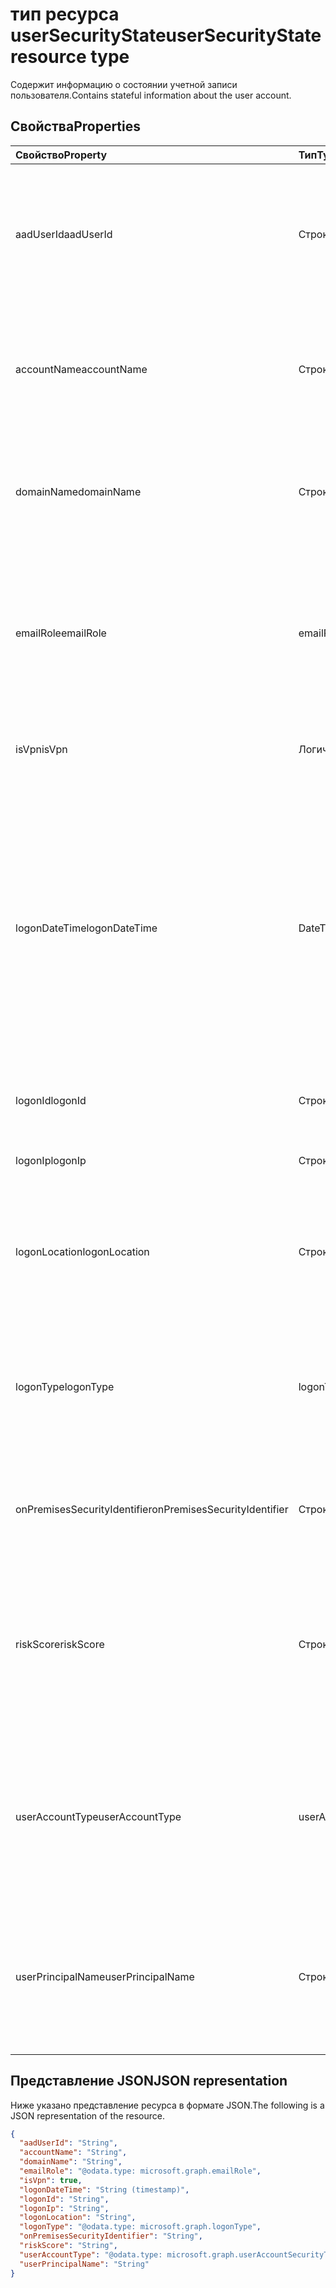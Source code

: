# <a name="usersecuritystate-resource-type"></a><span data-ttu-id="979df-101">тип ресурса userSecurityState</span><span class="sxs-lookup"><span data-stu-id="979df-101">userSecurityState resource type</span></span>

<span data-ttu-id="979df-102">Содержит информацию о состоянии учетной записи пользователя.</span><span class="sxs-lookup"><span data-stu-id="979df-102">Contains stateful information about the user account.</span></span>

## <a name="properties"></a><span data-ttu-id="979df-103">Свойства</span><span class="sxs-lookup"><span data-stu-id="979df-103">Properties</span></span>

| <span data-ttu-id="979df-104">Свойство</span><span class="sxs-lookup"><span data-stu-id="979df-104">Property</span></span>   | <span data-ttu-id="979df-105">Тип</span><span class="sxs-lookup"><span data-stu-id="979df-105">Type</span></span> |<span data-ttu-id="979df-106">Описание</span><span class="sxs-lookup"><span data-stu-id="979df-106">Description</span></span>|
|:---------------|:--------|:----------|
|<span data-ttu-id="979df-107">aadUserId</span><span class="sxs-lookup"><span data-stu-id="979df-107">aadUserId</span></span>|<span data-ttu-id="979df-108">Строка</span><span class="sxs-lookup"><span data-stu-id="979df-108">String</span></span>|<span data-ttu-id="979df-109">Идентификатор объекта AAD User  (GUID) — представляет физическую сущность / пользователя с несколькими учетными записями.</span><span class="sxs-lookup"><span data-stu-id="979df-109">AAD User object identifier (GUID) - represents the physical/multi-account user entity.</span></span>|
|<span data-ttu-id="979df-110">accountName</span><span class="sxs-lookup"><span data-stu-id="979df-110">accountName</span></span>|<span data-ttu-id="979df-111">Строка</span><span class="sxs-lookup"><span data-stu-id="979df-111">String</span></span>|<span data-ttu-id="979df-112">Имя учетной записи пользователя (без домена Active Directory или домена DNS) – (также называемое `mailNickName`).</span><span class="sxs-lookup"><span data-stu-id="979df-112">Account name of user account (without Active Directory domain or DNS domain) - (also called `mailNickName`).</span></span>|
|<span data-ttu-id="979df-113">domainName</span><span class="sxs-lookup"><span data-stu-id="979df-113">domainName</span></span>|<span data-ttu-id="979df-114">Строка</span><span class="sxs-lookup"><span data-stu-id="979df-114">String</span></span>|<span data-ttu-id="979df-115">Домен учетной записи пользователя NetBIOS/Active Directory (в формате домен\учетная запись).</span><span class="sxs-lookup"><span data-stu-id="979df-115">NetBIOS/Active Directory domain of user account (that is, domain\account format).</span></span>|
|<span data-ttu-id="979df-116">emailRole</span><span class="sxs-lookup"><span data-stu-id="979df-116">emailRole</span></span>|<span data-ttu-id="979df-117">emailRole</span><span class="sxs-lookup"><span data-stu-id="979df-117">emailRole</span></span>|<span data-ttu-id="979df-118">Для оповещений, связанных с электронной почтой, – «роль» электронной почты пользовательской учетной записи.</span><span class="sxs-lookup"><span data-stu-id="979df-118">For email-related alerts - user account's email 'role'.</span></span> <span data-ttu-id="979df-119">Возможные значения: `unknown`, `sender`, `recipient`.</span><span class="sxs-lookup"><span data-stu-id="979df-119">Possible values are: `unknown`, `sender`, `recipient`.</span></span>|
|<span data-ttu-id="979df-120">isVpn</span><span class="sxs-lookup"><span data-stu-id="979df-120">isVpn</span></span>|<span data-ttu-id="979df-121">Логический</span><span class="sxs-lookup"><span data-stu-id="979df-121">Boolean</span></span>|<span data-ttu-id="979df-122">Указывает, вошел ли пользователь в систему через VPN.</span><span class="sxs-lookup"><span data-stu-id="979df-122">Indicates whether the user logged on through a VPN.</span></span>|
|<span data-ttu-id="979df-123">logonDateTime</span><span class="sxs-lookup"><span data-stu-id="979df-123">logonDateTime</span></span>|<span data-ttu-id="979df-124">DateTimeOffset</span><span class="sxs-lookup"><span data-stu-id="979df-124">DateTimeOffset</span></span>|<span data-ttu-id="979df-125">Время входа в программу.</span><span class="sxs-lookup"><span data-stu-id="979df-125">Time at which the sign-in occurred.</span></span> <span data-ttu-id="979df-126">Тип Timestamp представляет сведения о времени и дате с использованием формата ISO 8601 (всегда применяется формат UTC).</span><span class="sxs-lookup"><span data-stu-id="979df-126">The Timestamp type represents date and time information using ISO 8601 format and is always in UTC time.</span></span> <span data-ttu-id="979df-127">Например, значение полуночи 1 января 2014 г. в формате UTC выглядит так: `'2014-01-01T00:00:00Z'`.</span><span class="sxs-lookup"><span data-stu-id="979df-127">For example, midnight UTC on Jan 1, 2014 would look like this: `'2014-01-01T00:00:00Z'`.</span></span>|
|<span data-ttu-id="979df-128">logonId</span><span class="sxs-lookup"><span data-stu-id="979df-128">logonId</span></span>|<span data-ttu-id="979df-129">Строка</span><span class="sxs-lookup"><span data-stu-id="979df-129">String</span></span>|<span data-ttu-id="979df-130">Идентификатор входа пользователя в программу.</span><span class="sxs-lookup"><span data-stu-id="979df-130">User sign-in ID.</span></span>|
|<span data-ttu-id="979df-131">logonIp</span><span class="sxs-lookup"><span data-stu-id="979df-131">logonIp</span></span>|<span data-ttu-id="979df-132">Строка</span><span class="sxs-lookup"><span data-stu-id="979df-132">String</span></span>|<span data-ttu-id="979df-133">IP-адрес, с которого поступил запрос на вход в программу.</span><span class="sxs-lookup"><span data-stu-id="979df-133">IP Address the sign-in request originated from.</span></span>|
|<span data-ttu-id="979df-134">logonLocation</span><span class="sxs-lookup"><span data-stu-id="979df-134">logonLocation</span></span>|<span data-ttu-id="979df-135">Строка</span><span class="sxs-lookup"><span data-stu-id="979df-135">String</span></span>|<span data-ttu-id="979df-136">Местоположение (определяемое по IP-адресу), связанное с событием входа в программу этим пользователем.</span><span class="sxs-lookup"><span data-stu-id="979df-136">Location (by IP address mapping) associated with a user sign-in event by this user.</span></span>|
|<span data-ttu-id="979df-137">logonType</span><span class="sxs-lookup"><span data-stu-id="979df-137">logonType</span></span>|<span data-ttu-id="979df-138">logonType</span><span class="sxs-lookup"><span data-stu-id="979df-138">logonType</span></span>|<span data-ttu-id="979df-139">Способ входа пользователя в программу.</span><span class="sxs-lookup"><span data-stu-id="979df-139">Method of user sign in.</span></span> <span data-ttu-id="979df-140">Возможные значения: `unknown`, `interactive`, `remoteInteractive`, `network`, `batch`, `service`.</span><span class="sxs-lookup"><span data-stu-id="979df-140">Possible values are: `unknown`, `interactive`, `remoteInteractive`, `network`, `batch`, `service`.</span></span>|
|<span data-ttu-id="979df-141">onPremisesSecurityIdentifier</span><span class="sxs-lookup"><span data-stu-id="979df-141">onPremisesSecurityIdentifier</span></span>|<span data-ttu-id="979df-142">Строка</span><span class="sxs-lookup"><span data-stu-id="979df-142">String</span></span>|<span data-ttu-id="979df-143"> SID пользователя – локальный идентификатор безопасности в Active Directory.</span><span class="sxs-lookup"><span data-stu-id="979df-143">Active Directory (on-premises) Security Identifier (SID) of the user.</span></span>|
|<span data-ttu-id="979df-144">riskScore</span><span class="sxs-lookup"><span data-stu-id="979df-144">riskScore</span></span>|<span data-ttu-id="979df-145">Строка</span><span class="sxs-lookup"><span data-stu-id="979df-145">String</span></span>|<span data-ttu-id="979df-146">Указанная поставщиком / рассчитанная оценка рисков для учетной записи пользователя.</span><span class="sxs-lookup"><span data-stu-id="979df-146">Provider-generated/calculated risk score of the user account.</span></span> <span data-ttu-id="979df-147">Рекомендуемый диапазон значений: от 0 до 1, что соответствует величине в процентах.</span><span class="sxs-lookup"><span data-stu-id="979df-147">Recommended value range of 0-1, which equates to a percentage.</span></span>|
|<span data-ttu-id="979df-148">userAccountType</span><span class="sxs-lookup"><span data-stu-id="979df-148">userAccountType</span></span>|<span data-ttu-id="979df-149">userAccountSecurityType</span><span class="sxs-lookup"><span data-stu-id="979df-149">userAccountSecurityType</span></span>|<span data-ttu-id="979df-150">Тип учетной записи (членство в группе), согласно определению, принятому в Windows.</span><span class="sxs-lookup"><span data-stu-id="979df-150">User account type (group membership), per Windows definition.</span></span> <span data-ttu-id="979df-151">Возможные значения: `unknown`, `standard`, `power`, `administrator`.</span><span class="sxs-lookup"><span data-stu-id="979df-151">Possible values are: `unknown`, `standard`, `power`, `administrator`.</span></span>|
|<span data-ttu-id="979df-152">userPrincipalName</span><span class="sxs-lookup"><span data-stu-id="979df-152">userPrincipalName</span></span>|<span data-ttu-id="979df-153">Строка</span><span class="sxs-lookup"><span data-stu-id="979df-153">String</span></span>|<span data-ttu-id="979df-154">Учетное имя пользователя - формат для Интернета: (имя учетной записи пользователя)@(имя домена DNS учетной записи пользователя).</span><span class="sxs-lookup"><span data-stu-id="979df-154">User sign-in name - internet format: (user account name)@(user account DNS domain name).</span></span>|

## <a name="json-representation"></a><span data-ttu-id="979df-155">Представление JSON</span><span class="sxs-lookup"><span data-stu-id="979df-155">JSON representation</span></span>

<span data-ttu-id="979df-156">Ниже указано представление ресурса в формате JSON.</span><span class="sxs-lookup"><span data-stu-id="979df-156">The following is a JSON representation of the resource.</span></span>

<!-- {
  "blockType": "resource",
  "optionalProperties": [

  ],
  "@odata.type": "microsoft.graph.userSecurityState"
}-->

```json
{
  "aadUserId": "String",
  "accountName": "String",
  "domainName": "String",
  "emailRole": "@odata.type: microsoft.graph.emailRole",
  "isVpn": true,
  "logonDateTime": "String (timestamp)",
  "logonId": "String",
  "logonIp": "String",
  "logonLocation": "String",
  "logonType": "@odata.type: microsoft.graph.logonType",
  "onPremisesSecurityIdentifier": "String",
  "riskScore": "String",
  "userAccountType": "@odata.type: microsoft.graph.userAccountSecurityType",
  "userPrincipalName": "String"
}

```

<!-- uuid: 8fcb5dbc-d5aa-4681-8e31-b001d5168d79
2015-10-25 14:57:30 UTC -->
<!-- {
  "type": "#page.annotation",
  "description": "userSecurityState resource",
  "keywords": "",
  "section": "documentation",
  "tocPath": ""
}-->
